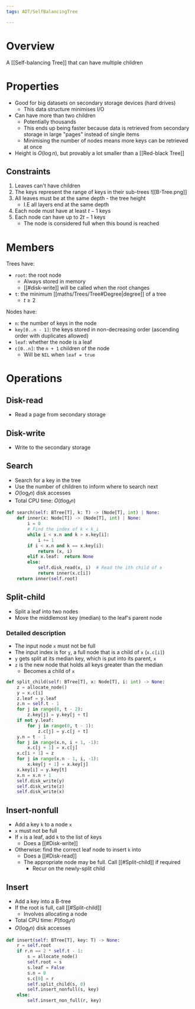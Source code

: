 ```yaml
---
tags: ADT/SelfBalancingTree

---
```

# Overview
A [[Self-balancing Tree]] that can have multiple children

# Properties
- Good for big datasets on secondary storage devices (hard drives)
	- This data structure minimises I/O
- Can have more than two children
	- Potentially thousands
	- This ends up being faster because data is retrieved from secondary storage in large "pages" instead of single items
	- Minimising the number of nodes means more keys can be retrieved at once
- Height is $O(\log n)$, but provably a lot smaller than a [[Red-black Tree]]

## Constraints
1. Leaves can't have children
2. The keys represent the range of keys in their sub-trees
![[B-Tree.png]]
3. All leaves must be at the same depth - the tree height
	- I.E all layers end at the same depth
4. Each node must have at least $t - 1$ keys
5. Each node can have up to $2t - 1$ keys
	- The node is considered full when this bound is reached

# Members
Trees have:
- `root`: the root node
	- Always stored in memory
	- [[#disk-write]] will be called when the root changes
- `t`: the minimum [[maths/Trees/Tree#Degree|degree]] of a tree
	- $t \ge 2$

Nodes have:
- `n`: the number of keys in the node
- `key[0..n - 1]`: the keys stored in non-decreasing order (ascending order with duplicates allowed)
- `leaf`: whether the node is a leaf
- `c[0..n]`: the `n + 1` children of the node
	- Will be `NIL` when `leaf = true`

# Operations
## Disk-read
- Read a page from secondary storage

## Disk-write
- Write to the secondary storage

## Search
- Search for a key in the tree
- Use the number of children to inform where to search next
- $O(\log_{t} n)$ disk accesses
- Total CPU time: $O(t \log_{t} n)$

```python
def search(self: BTree[T], k: T) -> (Node[T], int) | None:
	def inner(x: Node[T]) -> (Node[T], int) | None:
		i = 0
		# Find the index of k < k_i
		while i < x.n and k > x.key[i]:
			i += 1
		if i < x.n and k == x.key[i]:
			return (x, i)
		elif x.leaf:  return None
		else:
			self.disk_read(x, i)  # Read the ith child of x
			return inner(x.c[i])
	return inner(self.root)
```

## Split-child
- Split a leaf into two nodes
- Move the middlemost key (median) to the leaf's parent node

### Detailed description
- The input node `x` must not be full
- The input index is for `y`, a full node that is a child of `x` (`x.c[i]`)
- `y` gets split at its median key, which is put into its parent, `x`
- `z` is the new node that holds all keys greater than the median
	- Becomes a child of `x`

```python
def split_child(self: BTree[T], x: Node[T], i: int) -> None:
	z = allocate_node()
	y = x.c[i]
	z.leaf = y.leaf
	z.n = self.t - 1
	for j in range(0, t - 2):
		z.key[j] = y.key[j + t]
	if not y.leaf:
		for j in range(0, t - 1):
			z.c[j] = y.c[j + t]
	y.n = t - 1
	for j in range(x.n, i + 1, -1):
		x.c[j + 1] = x.c[j]
	x.c[i + 1] = z
	for j in range(x.n - 1, i, -1):
		x.key[j + 1] = x.key[j]
	x.key[i] = y.key[t]
	x.n = x.n + 1
	self.disk_write(y)
	self.disk_write(z)
	self.disk_write(x)
```

## Insert-nonfull
- Add a key `k` to a node `x`
- `x` must not be full
- If `x` is a leaf, add `k` to the list of keys
	- Does a [[#Disk-write]]
- Otherwise: find the correct leaf node to insert `k` into
	- Does a [[#Disk-read]]
	- The appropriate node may be full. Call [[#Split-child]] if required
		- Recur on the newly-split child

## Insert
- Add a key into a B-tree
- If the root is full, call [[#Split-child]]
	- Involves allocating a node
- Total CPU time: $P(t \log_{t} n)$
- $O(\log_{t} n)$ disk accesses

```python
def insert(self: BTree[T], key: T) -> None:
	r = self.root
	if r.n == 2 * self.t - 1:
		s = allocate_node()
		self.root = s
		s.leaf = False
		s.n = 0
		s.c[0] = r
		self.split_child(s, 0)
		self.insert_nonfull(s, key)
	else:
		self.insert_non_full(r, key)
````